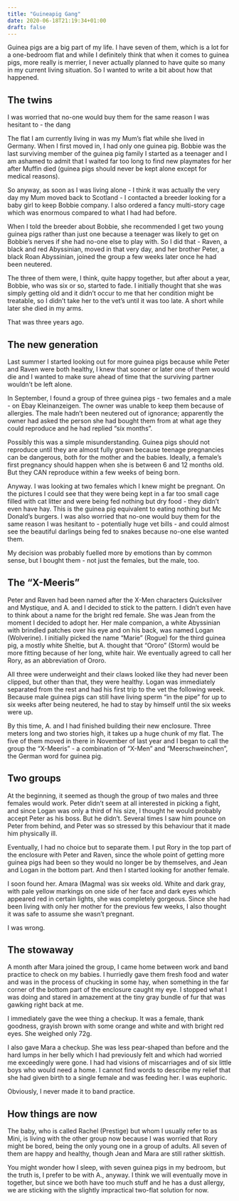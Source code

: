 ```yaml
---
title: "Guineapig Gang"
date: 2020-06-18T21:19:34+01:00
draft: false
---
```


Guinea pigs are a big part of my life. I have seven of them, which is a lot for a one-bedroom flat and while I definitely think that when it comes to guinea pigs, more really is merrier, I never actually planned to have quite so many in my current living situation. So I wanted to write a bit about how that happened.

## The twins

I was worried that no-one would buy them for the same reason I was hesitant to - the dang 

The flat I am currently living in was my Mum’s flat while she lived in Germany. When I first moved in, I had only one guinea pig. Bobbie was the last surviving member of the guinea pig family I started as a teenager and I am ashamed to admit that I waited far too long to find new playmates for her after Muffin died (guinea pigs should never be kept alone except for medical reasons).

So anyway, as soon as I was living alone - I think it was actually the very day my Mum moved back to Scotland - I contacted a breeder looking for a baby girl to keep Bobbie company. I also ordered a fancy multi-story cage which was enormous compared to what I had had before.

When I told the breeder about Bobbie, she recommended I get two young guinea pigs rather than just one because a teenager was likely to get on Bobbie’s nerves if she had no-one else to play with. So I did that - Raven, a black and red Abyssinian, moved in that very day, and her brother Peter, a black Roan Abyssinian, joined the group a few weeks later once he had been neutered.

The three of them were, I think, quite happy together, but after about a  year, Bobbie, who was six or so, started to fade. I initially thought that she was simply getting old and it didn’t occur to me that her condition might be treatable, so I didn’t take her to the vet’s until it was too late. A short while later she died in my arms.

That was three years ago.

## The new generation

Last summer I started looking out for more guinea pigs because while Peter and Raven were both healthy, I knew that sooner or later one of them would die and I wanted to make sure ahead of time that the surviving partner wouldn’t be left alone.

In September, I found a group of three guinea pigs - two females and a male - on Ebay Kleinanzeigen. The owner was unable to keep them because of allergies. The male hadn’t been neutered out of ignorance; apparently the owner had asked the person she had bought them from at what age they could reproduce and he had replied “six months”.

Possibly this was a simple misunderstanding. Guinea pigs should not reproduce until they are almost fully grown because teenage pregnancies can be dangerous, both for the mother and the babies. Ideally, a female’s first pregnancy should happen when she is between 6 and 12 months old. But they CAN reproduce within a few weeks of being born.

Anyway. I was looking at two females which I knew might be pregnant. On the pictures I could see that they were being kept in a far too small cage filled with cat litter and were being fed nothing but dry food - they didn’t even have hay. This is the guinea pig equivalent to eating nothing but Mc Donald’s burgers. I was also worried that no-one would buy them for the same reason I was hesitant to - potentially huge vet bills - and could almost see the beautiful darlings being fed to snakes because no-one else wanted them.

My decision was probably fuelled more by emotions than by common sense, but I bought them - not just the females, but the male, too.

## The “X-Meeris”

Peter and Raven had been named after the X-Men characters Quicksilver and Mystique, and A. and I decided to stick to the pattern. I didn’t even have to think about a name for the bright red female. She was Jean from the moment I decided to adopt her. Her male companion, a white Abyssinian with brindled patches over his eye and on his back, was named Logan (Wolverine). I initially picked the name “Marie” (Rogue) for the third guinea pig, a mostly white Sheltie, but A. thought that “Ororo” (Storm) would be more fitting because of her long, white hair. We eventually agreed to call her Rory, as an abbreviation of Ororo.

All three were underweight and their claws looked like they had never been clipped, but other than that, they were healthy. Logan was immediately separated from the rest and had his first trip to the vet the following week. Because male guinea pigs can still have living sperm “in the pipe” for up to six weeks after being neutered, he had to stay by himself until the six weeks were up.

By this time, A. and I had finished building their new enclosure. Three meters long and two stories high, it takes up a huge chunk of my flat. The five of them moved in there in November of last year and I began to call the group the “X-Meeris” - a combination of “X-Men” and “Meerschweinchen”, the German word for guinea pig.

## Two groups

At the beginning, it seemed as though the group of two males and three females would work. Peter didn’t seem at all interested in picking a fight, and since Logan was only a third of his size, I thought he would probably accept Peter as his boss. But he didn’t. Several times I saw him pounce on Peter from behind, and Peter was so stressed by this behaviour that it made him physically ill.

Eventually, I had no choice but to separate them. I put Rory in the top part of the enclosure with Peter and Raven, since the whole point of getting more guinea pigs had been so they would no longer be by themselves, and Jean and Logan in the bottom part. And then I started looking for another female.

I soon found her. Amara (Magma) was six weeks old. White and dark gray, with pale yellow markings on one side of her face and dark eyes which appeared red in certain lights, she was completely gorgeous. Since she had been living with only her mother for the previous few weeks, I also thought it was safe to assume she wasn’t pregnant.

I was wrong.

## The stowaway

A month after Mara joined the group, I came home between work and band practice to check on my babies. I hurriedly gave them fresh food and water and was in the process of chucking in some hay, when something in the far corner of the bottom part of the enclosure caught my eye. I stopped what I was doing and stared in amazement at the tiny gray bundle of fur that was gawking right back at me.

I immediately gave the wee thing a checkup. It was a female, thank goodness, grayish brown with some orange and white and with bright red eyes. She weighed only 72g.

I also gave Mara a checkup. She was less pear-shaped than before and the hard lumps in her belly which I had previously felt and which had worried me exceedingly were gone. I had had visions of miscarriages and of six little boys who would need a home. I cannot find words to describe my relief that she had given birth to a single female and was feeding her. I was euphoric.

Obviously, I never made it to band practice.

## How things are now

The baby, who is called Rachel (Prestige) but whom I usually refer to as Mini, is living with the other group now because I was worried that Rory might be bored, being the only young one in a group of adults. All seven of them are happy and healthy, though Jean and Mara are still rather skittish.

You might wonder how I sleep, with seven guinea pigs in my bedroom, but the truth is, I prefer to be with A., anyway. I think we will eventually move in together, but since we both have too much stuff and he has a dust allergy, we are sticking with the slightly impractical two-flat solution for now.

